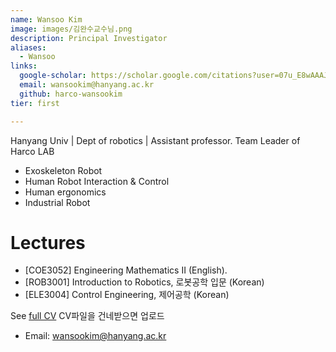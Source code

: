 ```yaml
---
name: Wansoo Kim
image: images/김완수교수님.png
description: Principal Investigator
aliases:
  - Wansoo
links:
  google-scholar: https://scholar.google.com/citations?user=07u_E8wAAAJ&hl=ko
  email: wansookim@hanyang.ac.kr
  github: harco-wansookim
tier: first

---
```


Hanyang Univ | Dept of robotics | Assistant professor.
Team Leader of Harco LAB


- Exoskeleton Robot
- Human Robot Interaction & Control
- Human ergonomics
- Industrial Robot


# Lectures
- [COE3052] Engineering Mathematics II (English).  
- [ROB3001] Introduction to Robotics, 로봇공학 입문 (Korean)   
- [ELE3004] Control Engineering, 제어공학 (Korean)  


See [full CV](../asset/WansooKim_CV.pdf)  CV파일을 건네받으면 업로드
- Email: wansookim@hanyang.ac.kr